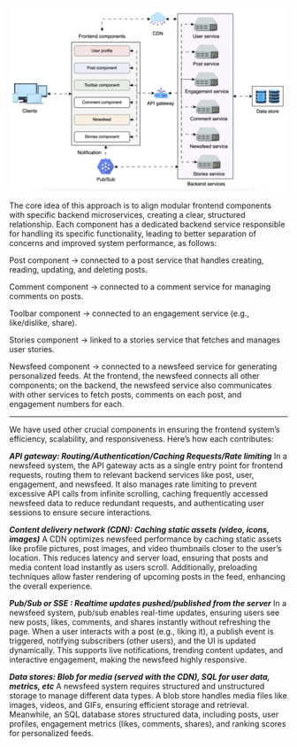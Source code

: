 ![](./newsfeedArchitecture.png)

The core idea of this approach is to align modular frontend components with specific backend microservices, creating a clear, structured relationship. Each component has a dedicated backend service responsible for handling its specific functionality, leading to better separation of concerns and improved system performance, as follows:

Post component → connected to a post service that handles creating, reading, updating, and deleting posts.

Comment component → connected to a comment service for managing comments on posts.

Toolbar component → connected to an engagement service (e.g., like/dislike, share).

Stories component → linked to a stories service that fetches and manages user stories.

Newsfeed component → connected to a newsfeed service for generating personalized feeds. At the frontend, the newsfeed connects all other components; on the backend, the newsfeed service also communicates with other services to fetch posts, comments on each post, and engagement numbers for each.

---

We have used other crucial components in ensuring the frontend system’s efficiency, scalability, and responsiveness. Here’s how each contributes:

**_API gateway: Routing/Authentication/Caching Requests/Rate limiting_**
In a newsfeed system, the API gateway acts as a single entry point for frontend requests, routing them to relevant backend services like post, user, engagement, and newsfeed. It also manages rate limiting to prevent excessive API calls from infinite scrolling, caching frequently accessed newsfeed data to reduce redundant requests, and authenticating user sessions to ensure secure interactions.

**_Content delivery network (CDN): Caching static assets (video, icons, images)_**
A CDN optimizes newsfeed performance by caching static assets like profile pictures, post images, and video thumbnails closer to the user’s location. This reduces latency and server load, ensuring that posts and media content load instantly as users scroll. Additionally, preloading techniques allow faster rendering of upcoming posts in the feed, enhancing the overall experience.

**_Pub/Sub or SSE : Realtime updates pushed/published from the server_**
In a newsfeed system, pub/sub enables real-time updates, ensuring users see new posts, likes, comments, and shares instantly without refreshing the page. When a user interacts with a post (e.g., liking it), a publish event is triggered, notifying subscribers (other users), and the UI is updated dynamically. This supports live notifications, trending content updates, and interactive engagement, making the newsfeed highly responsive.

**_Data stores: Blob for media (served with the CDN), SQL for user data, metrics, etc_**
A newsfeed system requires structured and unstructured storage to manage different data types. A blob store handles media files like images, videos, and GIFs, ensuring efficient storage and retrieval. Meanwhile, an SQL database stores structured data, including posts, user profiles, engagement metrics (likes, comments, shares), and ranking scores for personalized feeds.
